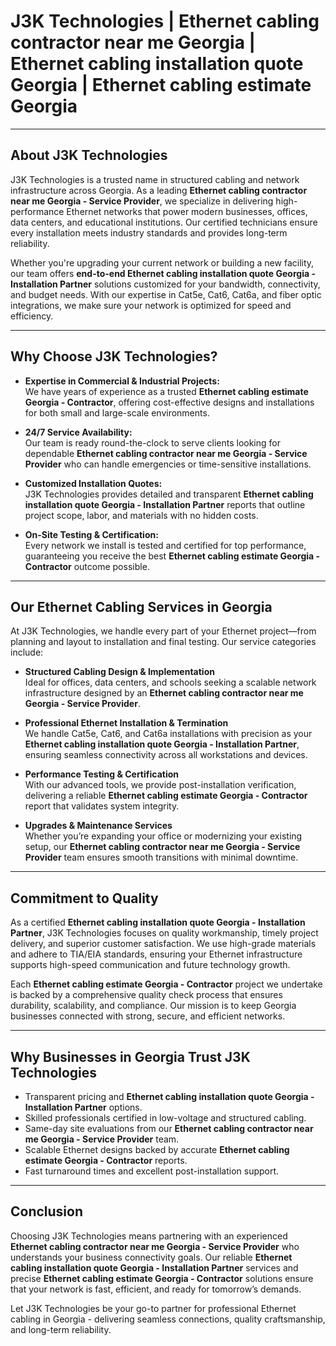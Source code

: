 # J3K Technologies | Ethernet cabling contractor near me Georgia | Ethernet cabling installation quote Georgia | Ethernet cabling estimate Georgia

---

## About J3K Technologies

J3K Technologies is a trusted name in structured cabling and network infrastructure across Georgia. As a leading **Ethernet cabling contractor near me Georgia - Service Provider**, we specialize in delivering high-performance Ethernet networks that power modern businesses, offices, data centers, and educational institutions. Our certified technicians ensure every installation meets industry standards and provides long-term reliability.

Whether you're upgrading your current network or building a new facility, our team offers **end-to-end Ethernet cabling installation quote Georgia - Installation Partner** solutions customized for your bandwidth, connectivity, and budget needs. With our expertise in Cat5e, Cat6, Cat6a, and fiber optic integrations, we make sure your network is optimized for speed and efficiency.

---

## Why Choose J3K Technologies?

- **Expertise in Commercial & Industrial Projects:**  
  We have years of experience as a trusted **Ethernet cabling estimate Georgia - Contractor**, offering cost-effective designs and installations for both small and large-scale environments.

- **24/7 Service Availability:**  
  Our team is ready round-the-clock to serve clients looking for dependable **Ethernet cabling contractor near me Georgia - Service Provider** who can handle emergencies or time-sensitive installations.

- **Customized Installation Quotes:**  
  J3K Technologies provides detailed and transparent **Ethernet cabling installation quote Georgia - Installation Partner** reports that outline project scope, labor, and materials with no hidden costs.

- **On-Site Testing & Certification:**  
  Every network we install is tested and certified for top performance, guaranteeing you receive the best **Ethernet cabling estimate Georgia - Contractor** outcome possible.

---

## Our Ethernet Cabling Services in Georgia

At J3K Technologies, we handle every part of your Ethernet project—from planning and layout to installation and final testing. Our service categories include:

- **Structured Cabling Design & Implementation**  
  Ideal for offices, data centers, and schools seeking a scalable network infrastructure designed by an **Ethernet cabling contractor near me Georgia - Service Provider**.

- **Professional Ethernet Installation & Termination**  
  We handle Cat5e, Cat6, and Cat6a installations with precision as your **Ethernet cabling installation quote Georgia - Installation Partner**, ensuring seamless connectivity across all workstations and devices.

- **Performance Testing & Certification**  
  With our advanced tools, we provide post-installation verification, delivering a reliable **Ethernet cabling estimate Georgia - Contractor** report that validates system integrity.

- **Upgrades & Maintenance Services**  
  Whether you’re expanding your office or modernizing your existing setup, our **Ethernet cabling contractor near me Georgia - Service Provider** team ensures smooth transitions with minimal downtime.

---

## Commitment to Quality

As a certified **Ethernet cabling installation quote Georgia - Installation Partner**, J3K Technologies focuses on quality workmanship, timely project delivery, and superior customer satisfaction. We use high-grade materials and adhere to TIA/EIA standards, ensuring your Ethernet infrastructure supports high-speed communication and future technology growth.

Each **Ethernet cabling estimate Georgia - Contractor** project we undertake is backed by a comprehensive quality check process that ensures durability, scalability, and compliance. Our mission is to keep Georgia businesses connected with strong, secure, and efficient networks.

---

## Why Businesses in Georgia Trust J3K Technologies

- Transparent pricing and **Ethernet cabling installation quote Georgia - Installation Partner** options.  
- Skilled professionals certified in low-voltage and structured cabling.  
- Same-day site evaluations from our **Ethernet cabling contractor near me Georgia - Service Provider** team.  
- Scalable Ethernet designs backed by accurate **Ethernet cabling estimate Georgia - Contractor** reports.  
- Fast turnaround times and excellent post-installation support.  

---

## Conclusion

Choosing J3K Technologies means partnering with an experienced **Ethernet cabling contractor near me Georgia - Service Provider** who understands your business connectivity goals. Our reliable **Ethernet cabling installation quote Georgia - Installation Partner** services and precise **Ethernet cabling estimate Georgia - Contractor** solutions ensure that your network is fast, efficient, and ready for tomorrow’s demands.

Let J3K Technologies be your go-to partner for professional Ethernet cabling in Georgia - delivering seamless connections, quality craftsmanship, and long-term reliability.
